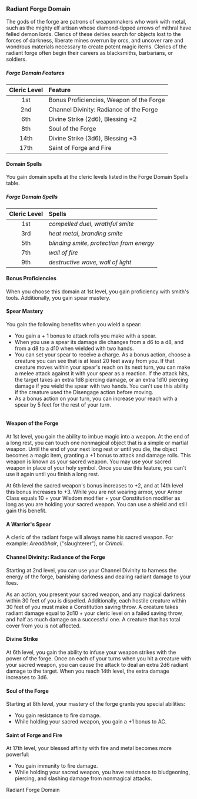 ### Radiant Forge Domain
The gods of the forge are patrons of weaponmakers who work with metal, such as the mighty elf artisan whose diamond-tipped arrows of mithral have felled demon lords. Clerics of these deities search for objects lost to the forces of darkness, liberate mines overrun by orcs, and uncover rare and wondrous materials necessary to create potent magic items. Clerics of the radiant forge often begin their careers as blacksmiths, barbarians, or soldiers.

##### Forge Domain Features
| Cleric Level | Feature |
|:-----:|:-------------|
| 1st | Bonus Proficiencies, Weapon of the Forge |
| 2nd | Channel Divinity: Radiance of the Forge |
| 6th | Divine Strike (2d6), Blessing +2 |
| 8th | Soul of the Forge |
| 14th | Divine Strike (3d6), Blessing +3 |
| 17th | Saint of Forge and Fire |

#### Domain Spells
You gain domain spells at the cleric levels listed in the Forge Domain Spells table. 

##### Forge Domain Spells
| Cleric Level | Spells |
|:-----:|:-------------|
| 1st | _compelled duel_, _wrathful smite_ |
| 3rd | _heat metal_, _branding smite_ |
| 5th | _blinding smite_, _protection from energy_ |
| 7th | _wall of fire_ |
| 9th | _destructive wave_, _wall of light_ |


#### Bonus Proficiencies
When you choose this domain at 1st level, you gain proficiency with smith's tools. Additionally, you gain spear mastery.

#### Spear Mastery
You gain the following benefits when you wield a spear:
* You gain a + 1 bonus to attack rolls you make with a spear.
* When you use a spear its damage die changes from a d6 to a d8, and from a d8 to a d10 when wielded with two hands.
* You can set your spear to receive a charge. As a bonus action, choose a creature you can see that is at least 20 feet away from you. If that creature moves within your spear's reach on its next turn, you can make a melee attack against it with your spear as a reaction. If the attack hits, the target takes an extra 1d8 piercing damage, or an extra 1d10 piercing damage if you wield the spear with two hands. You can't use this ability if the creature used the Disengage action before moving.
* As a bonus action on your turn, you can increase your reach with a spear by 5 feet for the rest of your turn.


```
```

#### Weapon of the Forge
At 1st level, you gain the ability to imbue magic into a weapon. At the end of a long rest, you can touch one nonmagical object that is a simple or martial weapon. Until the end of your next long rest or until you die, the object becomes a magic item, granting a +1 bonus to attack and damage rolls. This weapon is known as your sacred weapon. You may use your sacred weapon in place of your holy symbol. Once you use this feature, you can't use it again until you finish a long rest.

At 6th level the sacred weapon's bonus increases to +2, and at 14th level this bonus increases to +3. While you are not wearing armor, your Armor Class equals 10 + your Wisdom modifier + your Constitution modifier as long as you are holding your sacred weapon. You can use a shield and still gain this benefit. 



<div style='margin-top:10px'></div>


<div class="descriptive">

#### A Warrior's Spear
A cleric of the radiant forge will always name his sacred weapon. For example: _Areadbhair_, ("slaughterer"), or _Crimall_.

</div>

<div style='margin-top:20px'></div>


#### Channel Divinity: Radiance of the Forge
Starting at 2nd level, you can use your Channel Divinity to harness the energy of the forge, banishing darkness and dealing radiant damage to your foes.

As an action, you present your sacred weapon, and any magical darkness within 30 feet of you is dispelled. Additionally, each hostile creature within 30 feet of you must make a Constitution saving throw. A creature takes radiant damage equal to 2d10 + your cleric level on a failed saving throw, and half as much damage on a successful one. A creature that has total cover from you is not affected.

#### Divine Strike
At 6th level, you gain the ability to infuse your weapon strikes with the power of the forge. Once on each of your turns when you hit a creature with your sacred weapon, you can cause the attack to deal an extra 2d6 radiant damage to the target. When you reach 14th level, the extra damage increases to 3d6.

#### Soul of the Forge
Starting at 8th level, your mastery of the forge grants you special abilities:

* You gain resistance to fire damage.
* While holding your sacred weapon, you gain a +1 bonus to AC.

#### Saint of Forge and Fire
At 17th level, your blessed affinity with fire and metal becomes more powerful:

* You gain immunity to fire damage.
* While holding your sacred weapon, you have resistance to bludgeoning, piercing, and slashing damage from nonmagical attacks.





<div class='footnote'>Radiant Forge Domain</div>


